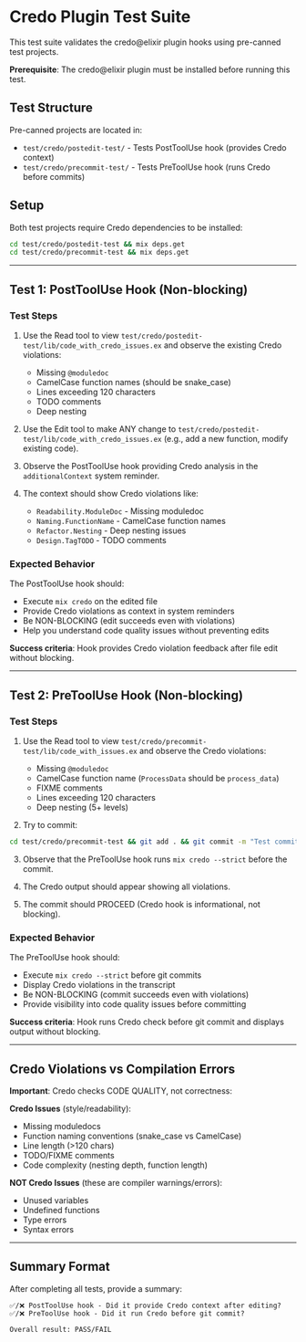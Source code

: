 # Credo Plugin Test Suite

This test suite validates the credo@elixir plugin hooks using pre-canned test projects.

**Prerequisite**: The credo@elixir plugin must be installed before running this test.

## Test Structure

Pre-canned projects are located in:
- `test/credo/postedit-test/` - Tests PostToolUse hook (provides Credo context)
- `test/credo/precommit-test/` - Tests PreToolUse hook (runs Credo before commits)

## Setup

Both test projects require Credo dependencies to be installed:

```bash
cd test/credo/postedit-test && mix deps.get
cd test/credo/precommit-test && mix deps.get
```

---

## Test 1: PostToolUse Hook (Non-blocking)

### Test Steps

1. Use the Read tool to view `test/credo/postedit-test/lib/code_with_credo_issues.ex` and observe the existing Credo violations:
   - Missing `@moduledoc`
   - CamelCase function names (should be snake_case)
   - Lines exceeding 120 characters
   - TODO comments
   - Deep nesting

2. Use the Edit tool to make ANY change to `test/credo/postedit-test/lib/code_with_credo_issues.ex` (e.g., add a new function, modify existing code).

3. Observe the PostToolUse hook providing Credo analysis in the `additionalContext` system reminder.

4. The context should show Credo violations like:
   - `Readability.ModuleDoc` - Missing moduledoc
   - `Naming.FunctionName` - CamelCase function names
   - `Refactor.Nesting` - Deep nesting issues
   - `Design.TagTODO` - TODO comments

### Expected Behavior

The PostToolUse hook should:
- Execute `mix credo` on the edited file
- Provide Credo violations as context in system reminders
- Be NON-BLOCKING (edit succeeds even with violations)
- Help you understand code quality issues without preventing edits

**Success criteria**: Hook provides Credo violation feedback after file edit without blocking.

---

## Test 2: PreToolUse Hook (Non-blocking)

### Test Steps

1. Use the Read tool to view `test/credo/precommit-test/lib/code_with_issues.ex` and observe the Credo violations:
   - Missing `@moduledoc`
   - CamelCase function name (`ProcessData` should be `process_data`)
   - FIXME comments
   - Lines exceeding 120 characters
   - Deep nesting (5+ levels)

2. Try to commit:
```bash
cd test/credo/precommit-test && git add . && git commit -m "Test commit"
```

3. Observe that the PreToolUse hook runs `mix credo --strict` before the commit.

4. The Credo output should appear showing all violations.

5. The commit should PROCEED (Credo hook is informational, not blocking).

### Expected Behavior

The PreToolUse hook should:
- Execute `mix credo --strict` before git commits
- Display Credo violations in the transcript
- Be NON-BLOCKING (commit succeeds even with violations)
- Provide visibility into code quality issues before committing

**Success criteria**: Hook runs Credo check before git commit and displays output without blocking.

---

## Credo Violations vs Compilation Errors

**Important**: Credo checks CODE QUALITY, not correctness:

**Credo Issues** (style/readability):
- Missing moduledocs
- Function naming conventions (snake_case vs CamelCase)
- Line length (>120 chars)
- TODO/FIXME comments
- Code complexity (nesting depth, function length)

**NOT Credo Issues** (these are compiler warnings/errors):
- Unused variables
- Undefined functions
- Type errors
- Syntax errors

---

## Summary Format

After completing all tests, provide a summary:

```
✅/❌ PostToolUse hook - Did it provide Credo context after editing?
✅/❌ PreToolUse hook - Did it run Credo before git commit?

Overall result: PASS/FAIL
```
